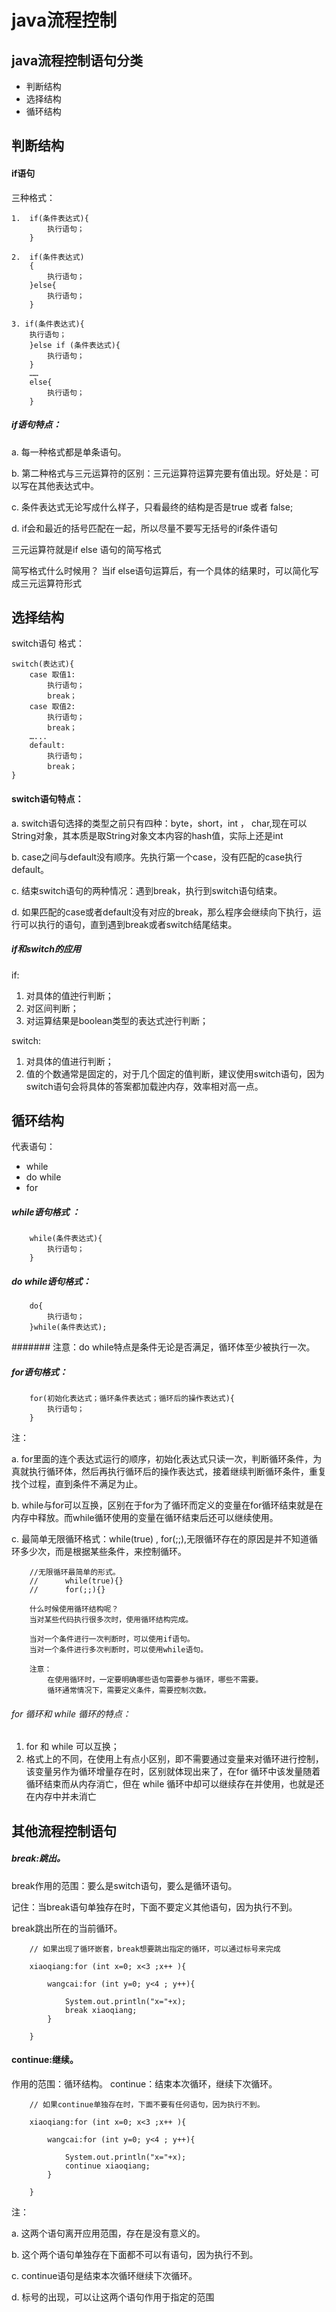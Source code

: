 # java流程控制

## java流程控制语句分类
* 判断结构
* 选择结构
* 循环结构

## 判断结构
#### if语句
三种格式：

	1.  if(条件表达式){
			执行语句；
		}
	
	2.  if(条件表达式)
		{
			执行语句；
		}else{
			执行语句；
		}
	
	3. if(条件表达式){
		执行语句；
		}else if (条件表达式){
			执行语句；
		}
		……
		else{
			执行语句；
		}

##### if语句特点：
a. 每一种格式都是单条语句。

b. 第二种格式与三元运算符的区别：三元运算符运算完要有值出现。好处是：可以写在其他表达式中。

c. 条件表达式无论写成什么样子，只看最终的结构是否是true 或者 false;

d. if会和最近的括号匹配在一起，所以尽量不要写无括号的if条件语句

三元运算符就是if else 语句的简写格式

简写格式什么时候用？ 
当if else语句运算后，有一个具体的结果时，可以简化写成三元运算符形式

## 选择结构
switch语句
格式：

	switch(表达式){
		case 取值1:
			执行语句；
			break；
		case 取值2:
			执行语句；
			break；
		…...
		default:
			执行语句；
			break；
	}

#### switch语句特点：

a. switch语句选择的类型之前只有四种：byte，short，int ， char,现在可以String对象，其本质是取String对象文本内容的hash值，实际上还是int

b. case之间与default没有顺序。先执行第一个case，没有匹配的case执行default。

c. 结束switch语句的两种情况：遇到break，执行到switch语句结束。

d. 如果匹配的case或者default没有对应的break，那么程序会继续向下执行，运行可以执行的语句，直到遇到break或者switch结尾结束。

##### if和switch的应用
if:

1. 对具体的值迚行判断；
2. 对区间判断；
3. 对运算结果是boolean类型的表达式迚行判断；

switch:

1. 对具体的值进行判断；
2. 值的个数通常是固定的，对于几个固定的值判断，建议使用switch语句，因为switch语句会将具体的答案都加载迚内存，效率相对高一点。

## 循环结构

代表语句：

* while 
* do while 
* for

##### while语句格式 ：
		while(条件表达式){
			执行语句；
		}

##### do while语句格式：
		do{
			执行语句；
		}while(条件表达式);

####### 注意：do while特点是条件无论是否满足，循环体至少被执行一次。

##### for语句格式：
		for(初始化表达式；循环条件表达式；循环后的操作表达式){
			执行语句；
		}
注：

a. for里面的连个表达式运行的顺序，初始化表达式只读一次，判断循环条件，为真就执行循环体，然后再执行循环后的操作表达式，接着继续判断循环条件，重复找个过程，直到条件不满足为止。

b. while与for可以互换，区别在于for为了循环而定义的变量在for循环结束就是在内存中释放。而while循环使用的变量在循环结束后还可以继续使用。

c. 最简单无限循环格式：while(true) , for(;;),无限循环存在的原因是并不知道循环多少次，而是根据某些条件，来控制循环。

		//无限循环最简单的形式。
		//		while(true){}
		//		for(;;){}

		什么时候使用循环结构呢？
		当对某些代码执行很多次时，使用循环结构完成。
		
		当对一个条件进行一次判断时，可以使用if语句。
		当对一个条件进行多次判断时，可以使用while语句。 

		注意：
			在使用循环时，一定要明确哪些语句需要参与循环，哪些不需要。
			循环通常情况下，需要定义条件，需要控制次数。

###### for 循环和 while 循环的特点：
1. for 和 while 可以互换；
2. 格式上的不同，在使用上有点小区别，即不需要通过变量来对循环进行控制，该变量另作为循环增量存在时，区别就体现出来了，在for 循环中该发量随着循环结束而从内存消亡，但在 while 循环中却可以继续存在并使用，也就是还在内存中并未消亡

## 其他流程控制语句
##### break:跳出。
break作用的范围：要么是switch语句，要么是循环语句。

记住：当break语句单独存在时，下面不要定义其他语句，因为执行不到。

break跳出所在的当前循环。
		
		// 如果出现了循环嵌套，break想要跳出指定的循环，可以通过标号来完成

		xiaoqiang:for (int x=0; x<3 ;x++ ){

			wangcai:for (int y=0; y<4 ; y++){

				System.out.println("x="+x);
				break xiaoqiang;
			}
			
		}

#### continue:继续。
作用的范围：循环结构。
continue：结束本次循环，继续下次循环。

		// 如果continue单独存在时，下面不要有任何语句，因为执行不到。

		xiaoqiang:for (int x=0; x<3 ;x++ ){

			wangcai:for (int y=0; y<4 ; y++){

				System.out.println("x="+x);
				continue xiaoqiang;
			}
			
		}

注：

a. 这两个语句离开应用范围，存在是没有意义的。

b. 这个两个语句单独存在下面都不可以有语句，因为执行不到。

c. continue语句是结束本次循环继续下次循环。

d. 标号的出现，可以让这两个语句作用于指定的范围